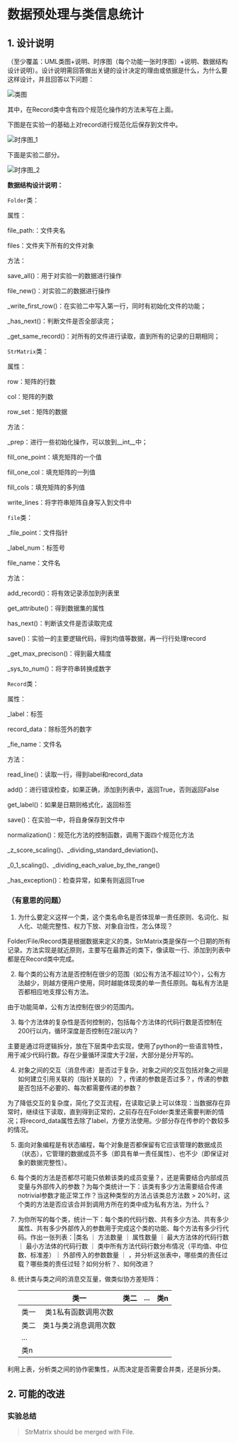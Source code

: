 # 数据预处理与类信息统计

## 1. 设计说明

（至少覆盖：UML类图+说明、时序图（每个功能一张时序图）+说明、数据结构设计说明）。设计说明需回答做出关键的设计决定的理由或依据是什么，为什么要这样设计，并且回答以下问题：

![类图](https://github.com/bridgeQiao/Course_Object-Oriented/raw/master/test4/PIC/类图.png)

其中，在Record类中含有四个规范化操作的方法未写在上面。

下图是在实验一的基础上对record进行规范化后保存到文件中。

![时序图_1](https://github.com/bridgeQiao/Course_Object-Oriented/raw/master/test4/PIC/时序图_1.png)

下面是实验二部分。

![时序图_2](https://github.com/bridgeQiao/Course_Object-Oriented/raw/master/test4/PIC/时序图_2.png)

**数据结构设计说明：**

`Folder`类：

属性：

file_path:：文件夹名

files：文件夹下所有的文件对象

方法：

save_all()：用于对实验一的数据进行操作

file_new()：对实验二的数据进行操作

_write_first_row()：在实验二中写入第一行，同时有初始化文件的功能；

_has_next()：判断文件是否全部读完；

_get_same_record()：对所有的文件进行读取，直到所有的记录的日期相同；

`StrMatrix`类：

属性：

row：矩阵的行数

col：矩阵的列数

row_set：矩阵的数据

方法：

_prep：进行一些初始化操作，可以放到__int__中；

fill_one_point：填充矩阵的一个值

fill_one_col：填充矩阵的一列值

fill_cols：填充矩阵的多列值

write_lines：将字符串矩阵自身写入到文件中

`file`类：

_file_point：文件指针

_label_num：标签号

file_name：文件名

方法：

add_record()：将有效记录添加到列表里

get_attribute()：得到数据集的属性

has_next()：判断该文件是否读取完成

save()：实验一的主要逻辑代码，得到均值等数据，再一行行处理record

_get_max_precison()：得到最大精度

_sys_to_num()：将字符串转换成数字

`Record`类：

属性：

_label：标签

record_data：除标签外的数字

_fie_name：文件名

方法：

read_line()：读取一行，得到label和record_data

add()：进行错误检查，如果正确，添加到列表中，返回True，否则返回False

get_label()：如果是日期则格式化，返回标签

save()：在实验一中，将自身保存到文件中

normalization()：规范化方法的控制函数，调用下面四个规范化方法

_z_score_scaling()、_dividing_standard_deviation()、

_0_1_scaling()、_dividing_each_value_by_the_range()

_has_exception()：检查异常，如果有则返回True

 ### （有意思的问题）

1. 为什么要定义这样一个类，这个类名命名是否体现单一责任原则、名词化、拟人化、功能完整性、权力下放、对象自治性，怎么体现？

Folder/File/Record类是根据数据来定义的类，StrMatrix类是保存一个日期的所有记录。方法实现是就近原则，主要写在最靠近的类下，像读取一行、添加到列表中都是在Record类中完成。

2.  每个类的公有方法是否控制在很少的范围（如公有方法不超过10个），公有方法越少，则越方便用户使用，同时越能体现类的单一责任原则。每私有方法是否都相应地支撑公有方法。

由于功能简单，公有方法控制在很少的范围内。

3. 每个方法体的复杂性是否何控制的，包括每个方法体的代码行数是否控制在200行以内，循环深度是否控制在2层以内？

主要是通过将逻辑拆分，放在下层类中去实现，使用了python的一些语言特性，用于减少代码行数。存在少量循环深度大于2层，大部分是分开写的。

4. 对象之间的交互（消息传递）是否过于复杂，对象之间的交互包括对象之间是如何建立引用关联的（指针关联的）？，传递的参数是否过多？，传递的参数是否包括不必要的、每次都需要传递的参数？

为了降低交互的复杂度，简化了交互流程，在读取记录上可以体现：当数据存在异常时，继续往下读取，直到得到正常的，之前存在在Folder类里还需要判断的情况；将record_data属性去除了label，方便方法使用。少部分存在传参的个数较多的情况。

5. 面向对象编程是有状态编程，每个对象是否都保留有它应该管理的数据成员（状态），它管理的数据成员不多（即具有单一责任属性）、也不少（即保证对象的数据完整性）。

6. 每个类的方法是否都尽可能只依赖该类的成员变量？，还是需要结合内部成员变量与外部传入的参数？为每个类统计一下：该类有多少方法需要结合传递notrivial参数才能正常工作？当这种类型的方法占该类总方法数 > 20%时，这个类的方法是否应该合并到调用方所在的类中成为私有方法，为什么？

7. 为你所写的每个类，统计一下：每个类的代码行数、共有多少方法、共有多少属性、共有多少外部传入的参数用于完成这个类的功能、每个方法有多少行代码。作出一张列表：|类名 ｜ 方法数量 ｜ 属性数量 ｜ 最大方法体的代码行数 ｜ 最小方法体的代码行数 ｜ 类中所有方法代码行数分布情况（平均值、中位数、标准差）｜ 外部传入的参数数量 ｜ ，并分析这张表中，哪些类的责任过载？哪些类的责任过轻？如何分析？、如何改进？

8. 统计类与类之间的消息交互量，做类似协方差矩阵：      

   |      |     类一      |  类二  | ...  |  类n  |
   | ---- | :---------: | :--: | :--: | :--: |
   | 类一   | 类1私有函数调用次数  |      |      |      |
   | 类二   | 类1与类2消息调用次数 |      |      |      |
   | ...  |             |      |      |      |
   | 类n   |             |      |      |      |

利用上表，分析类之间的协作密集性，从而决定是否需要合并类，还是拆分类。

## 2. 可能的改进

### 实验总结



> StrMatrix should be merged with File.﻿﻿﻿﻿﻿